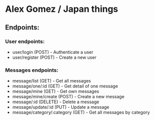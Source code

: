 # Alex Gomez / Japan things

## Endpoints:

### User endpoints:

- user/login (POST) - Authenticate a user
- user/register (POST) - Create a new user

### Messages endpoints:

- message/list (GET) - Get all messages
- message/one/:id (GET) - Get detail of one message
- message/mine (GET) - Get own messages
- message/mine/create (POST) - Create a new message
- message/:id (DELETE) - Delete a message
- message/update/:id (PUT) - Update a message
- message/category/:category (GET) - Get all messages by category
